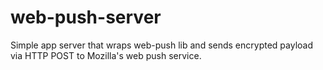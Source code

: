 # web-push-server

Simple app server that wraps web-push lib and sends encrypted payload via HTTP POST to Mozilla's web push service.
